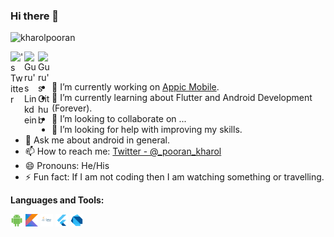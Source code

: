 ### Hi there 👋

<p align="left"> <img src="https://komarev.com/ghpvc/?username=kharolpooran&label=Views&color=blue&style=plastic" alt="kharolpooran" /> </p>

<a href="https://twitter.com/pooran_kharol">
  <img align="left" alt="
  's Twitter" width="22px" src="https://cdn.jsdelivr.net/npm/simple-icons@v3/icons/twitter.svg" />
</a>
<a href="https://linkedin.com/in/pooran-kharol-156104144">
  <img align="left" alt="Guru's Linkdein" width="22px" src="https://cdn.jsdelivr.net/npm/simple-icons@v3/icons/linkedin.svg" />
</a>
<a href="https://github.com/kharolpooran">
  <img align="left" alt="Guru's Github" width="22px" src="https://cdn.jsdelivr.net/npm/simple-icons@v3/icons/github.svg" />
</a>

<br/>
<br/>


- 🔭 I’m currently working on [Appic Mobile](https://www.appicmobile.com/).
- 🌱 I’m currently learning about Flutter and Android Development (Forever).
- 👯 I’m looking to collaborate on ...
- 🤔 I’m looking for help with improving my skills.
- 💬 Ask me about android in general.
- 📫 How to reach me: [Twitter - @_pooran_kharol](https://twitter.com/pooran_kharol)
- 😄 Pronouns: He/His
- ⚡ Fun fact: If I am not coding then I am watching something or travelling.

**Languages and Tools:**  

<code><img height="20" src="https://raw.githubusercontent.com/github/explore/80688e429a7d4ef2fca1e82350fe8e3517d3494d/topics/android/android.png"></code>
<code><img height="20" src="https://raw.githubusercontent.com/github/explore/80688e429a7d4ef2fca1e82350fe8e3517d3494d/topics/kotlin/kotlin.png"></code>
<code><img height="20" src="https://raw.githubusercontent.com/github/explore/80688e429a7d4ef2fca1e82350fe8e3517d3494d/topics/java/java.png"></code>
<code><img height="20" src="https://raw.githubusercontent.com/github/explore/80688e429a7d4ef2fca1e82350fe8e3517d3494d/topics/flutter/flutter.png"></code>
<code><img height="20" src="https://raw.githubusercontent.com/github/explore/80688e429a7d4ef2fca1e82350fe8e3517d3494d/topics/dart/dart.png"></code>

<!--
**kharolpooran/kharolpooran** is a ✨ _special_ ✨ repository because its `README.md` (this file) appears on your GitHub profile.

Here are some ideas to get you started:


-->
